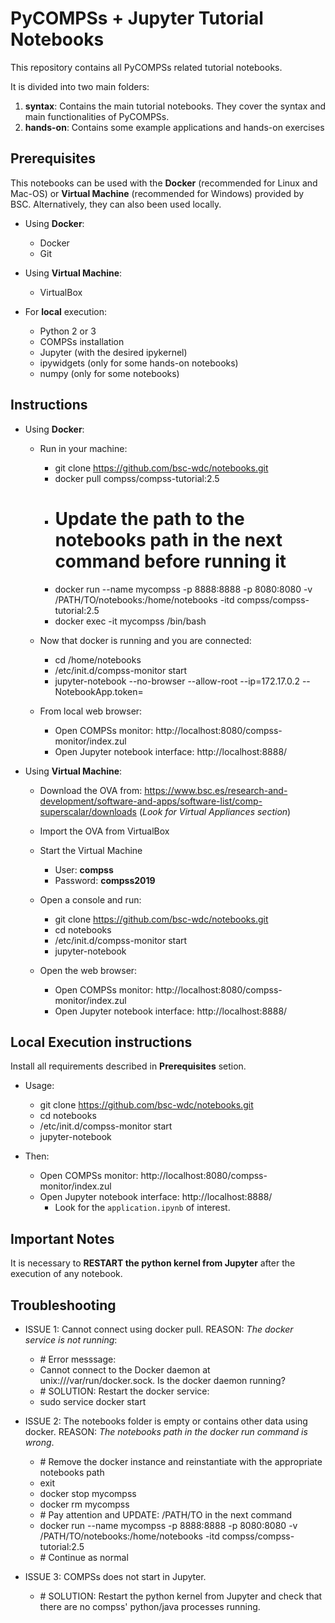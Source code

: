 # PyCOMPSs + Jupyter Tutorial Notebooks

This repository contains all PyCOMPSs related tutorial notebooks.

It is divided into two main folders:

1. **syntax**: Contains the main tutorial notebooks. They cover the syntax and main functionalities of PyCOMPSs.
2. **hands-on**: Contains some example applications and hands-on exercises

## Prerequisites

This notebooks can be used with the **Docker** (recommended for Linux and Mac-OS) or **Virtual Machine** (recommended for Windows) provided by BSC.
Alternatively, they can also been used locally.

* Using **Docker**:
    * Docker
    * Git

* Using **Virtual Machine**:
    * VirtualBox

* For **local** execution:
    * Python 2 or 3
    * COMPSs installation
    * Jupyter (with the desired ipykernel)
    * ipywidgets (only for some hands-on notebooks)
    * numpy (only for some notebooks)

## Instructions

* Using **Docker**:
    * Run in your machine:
        - git clone https://github.com/bsc-wdc/notebooks.git
        - docker pull compss/compss-tutorial:2.5
        - # Update the path to the notebooks path in the next command before running it
        - docker run --name mycompss -p 8888:8888 -p 8080:8080 -v /PATH/TO/notebooks:/home/notebooks -itd compss/compss-tutorial:2.5
        - docker exec -it mycompss /bin/bash
        
    * Now that docker is running and you are connected:
    
        - cd /home/notebooks
        - /etc/init.d/compss-monitor start
        - jupyter-notebook --no-browser --allow-root --ip=172.17.0.2 --NotebookApp.token=
        
    * From local web browser:
        * Open COMPSs monitor: http://localhost:8080/compss-monitor/index.zul
        * Open Jupyter notebook interface: http://localhost:8888/

* Using **Virtual Machine**:
    * Download the OVA from: https://www.bsc.es/research-and-development/software-and-apps/software-list/comp-superscalar/downloads  (*Look for Virtual Appliances section*)
    * Import the OVA from VirtualBox
    * Start the Virtual Machine
        * User: **compss**
        * Password: **compss2019**
    * Open a console and run:
        - git clone https://github.com/bsc-wdc/notebooks.git
        - cd notebooks
        - /etc/init.d/compss-monitor start
        - jupyter-notebook
        
    * Open the web browser:
        * Open COMPSs monitor: http://localhost:8080/compss-monitor/index.zul
        * Open Jupyter notebook interface: http://localhost:8888/



## Local Execution instructions

Install all requirements described in **Prerequisites** setion.

* Usage:
    - git clone https://github.com/bsc-wdc/notebooks.git
    - cd notebooks
    - /etc/init.d/compss-monitor start
    - jupyter-notebook

* Then:
   * Open COMPSs monitor: http://localhost:8080/compss-monitor/index.zul
   * Open Jupyter notebook interface: http://localhost:8888/
       * Look for the `application.ipynb` of interest.


## Important Notes

It is necessary to **RESTART the python kernel from Jupyter** after the execution of any notebook.

## Troubleshooting

* ISSUE 1: Cannot connect using docker pull.
  REASON: *The docker service is not running*:
    - \# Error messsage:
    - Cannot connect to the Docker daemon at unix:///var/run/docker.sock. Is the docker daemon running?
    - \# SOLUTION: Restart the docker service:
    - sudo service docker start


* ISSUE 2: The notebooks folder is empty or contains other data using docker. REASON: *The notebooks path in the docker run command is wrong*.
    - \# Remove the docker instance and reinstantiate with the appropriate notebooks path
    - exit
    - docker stop mycompss
    - docker rm mycompss
    - \# Pay attention and UPDATE: /PATH/TO in the next command
    - docker run --name mycompss -p 8888:8888 -p 8080:8080 -v /PATH/TO/notebooks:/home/notebooks -itd compss/compss-tutorial:2.5
    - \# Continue as normal


* ISSUE 3: COMPSs does not start in Jupyter.
    - \# SOLUTION: Restart the python kernel from Jupyter and check that there are no compss' python/java processes running. 
